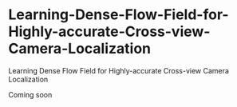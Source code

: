 # Learning-Dense-Flow-Field-for-Highly-accurate-Cross-view-Camera-Localization
Learning Dense Flow Field for Highly-accurate Cross-view Camera Localization

Coming soon
